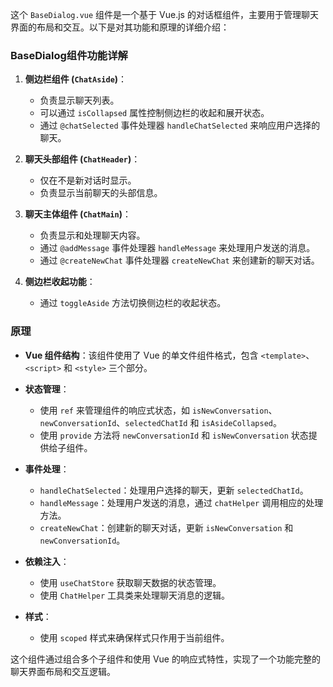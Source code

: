 这个 `BaseDialog.vue` 组件是一个基于 Vue.js 的对话框组件，主要用于管理聊天界面的布局和交互。以下是对其功能和原理的详细介绍：

### BaseDialog组件功能详解

1. **侧边栏组件 (`ChatAside`)**：

   - 负责显示聊天列表。
   - 可以通过 `isCollapsed` 属性控制侧边栏的收起和展开状态。
   - 通过 `@chatSelected` 事件处理器 `handleChatSelected` 来响应用户选择的聊天。

2. **聊天头部组件 (`ChatHeader`)**：

   - 仅在不是新对话时显示。
   - 负责显示当前聊天的头部信息。

3. **聊天主体组件 (`ChatMain`)**：

   - 负责显示和处理聊天内容。
   - 通过 `@addMessage` 事件处理器 `handleMessage` 来处理用户发送的消息。
   - 通过 `@createNewChat` 事件处理器 `createNewChat` 来创建新的聊天对话。

4. **侧边栏收起功能**：
   - 通过 `toggleAside` 方法切换侧边栏的收起状态。

### 原理

- **Vue 组件结构**：该组件使用了 Vue 的单文件组件格式，包含 `<template>`、`<script>` 和 `<style>` 三个部分。
- **状态管理**：

  - 使用 `ref` 来管理组件的响应式状态，如 `isNewConversation`、`newConversationId`、`selectedChatId` 和 `isAsideCollapsed`。
  - 使用 `provide` 方法将 `newConversationId` 和 `isNewConversation` 状态提供给子组件。

- **事件处理**：

  - `handleChatSelected`：处理用户选择的聊天，更新 `selectedChatId`。
  - `handleMessage`：处理用户发送的消息，通过 `chatHelper` 调用相应的处理方法。
  - `createNewChat`：创建新的聊天对话，更新 `isNewConversation` 和 `newConversationId`。

- **依赖注入**：

  - 使用 `useChatStore` 获取聊天数据的状态管理。
  - 使用 `ChatHelper` 工具类来处理聊天消息的逻辑。

- **样式**：
  - 使用 `scoped` 样式来确保样式只作用于当前组件。

这个组件通过组合多个子组件和使用 Vue 的响应式特性，实现了一个功能完整的聊天界面布局和交互逻辑。
